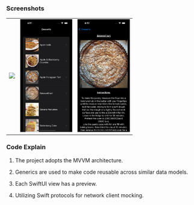 ### Screenshots

|  |  |  |
| - | - | - |
| <img src="Screenshots/screen3.gif" height="300"> | <img src="Screenshots/screen1.png" height="300"> |  <img src="Screenshots/screen2.png" height="300">  |



### Code Explain

1. The project adopts the MVVM architecture.

2. Generics are used to make code reusable across similar data models.

3. Each SwiftUI view has a preview.

4. Utilizing Swift protocols for network client mocking.

